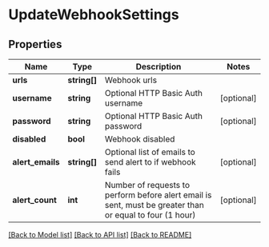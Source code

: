 # UpdateWebhookSettings

## Properties
Name | Type | Description | Notes
------------ | ------------- | ------------- | -------------
**urls** | **string[]** | Webhook urls | 
**username** | **string** | Optional HTTP Basic Auth username | [optional] 
**password** | **string** | Optional HTTP Basic Auth password | [optional] 
**disabled** | **bool** | Webhook disabled | 
**alert_emails** | **string[]** | Optional list of emails to send alert to if webhook fails | [optional] 
**alert_count** | **int** | Number of requests to perform before alert email is sent, must be greater than or equal to four (1 hour) | [optional] 

[[Back to Model list]](../README.md#documentation-for-models) [[Back to API list]](../README.md#documentation-for-api-endpoints) [[Back to README]](../README.md)


